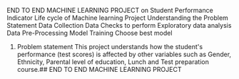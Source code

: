 END TO END MACHINE LEARNING PROJECT on Student Performance Indicator
Life cycle of Machine learning Project
Understanding the Problem Statement
Data Collection
Data Checks to perform
Exploratory data analysis
Data Pre-Processing
Model Training
Choose best model
1) Problem statement
This project understands how the student's performance (test scores) is affected by other variables such as Gender, Ethnicity, Parental level of education, Lunch and Test preparation course.## END TO END MACHINE LEARNING PROJECT
